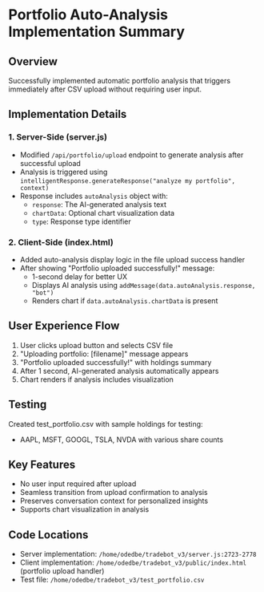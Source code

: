 # Portfolio Auto-Analysis Implementation Summary

## Overview
Successfully implemented automatic portfolio analysis that triggers immediately after CSV upload without requiring user input.

## Implementation Details

### 1. Server-Side (server.js)
- Modified `/api/portfolio/upload` endpoint to generate analysis after successful upload
- Analysis is triggered using `intelligentResponse.generateResponse("analyze my portfolio", context)`
- Response includes `autoAnalysis` object with:
  - `response`: The AI-generated analysis text
  - `chartData`: Optional chart visualization data
  - `type`: Response type identifier

### 2. Client-Side (index.html)
- Added auto-analysis display logic in the file upload success handler
- After showing "Portfolio uploaded successfully!" message:
  - 1-second delay for better UX
  - Displays AI analysis using `addMessage(data.autoAnalysis.response, "bot")`
  - Renders chart if `data.autoAnalysis.chartData` is present

## User Experience Flow
1. User clicks upload button and selects CSV file
2. "Uploading portfolio: [filename]" message appears
3. "Portfolio uploaded successfully!" with holdings summary
4. After 1 second, AI-generated analysis automatically appears
5. Chart renders if analysis includes visualization

## Testing
Created test_portfolio.csv with sample holdings for testing:
- AAPL, MSFT, GOOGL, TSLA, NVDA with various share counts

## Key Features
- No user input required after upload
- Seamless transition from upload confirmation to analysis
- Preserves conversation context for personalized insights
- Supports chart visualization in analysis

## Code Locations
- Server implementation: `/home/odedbe/tradebot_v3/server.js:2723-2778`
- Client implementation: `/home/odedbe/tradebot_v3/public/index.html` (portfolio upload handler)
- Test file: `/home/odedbe/tradebot_v3/test_portfolio.csv`